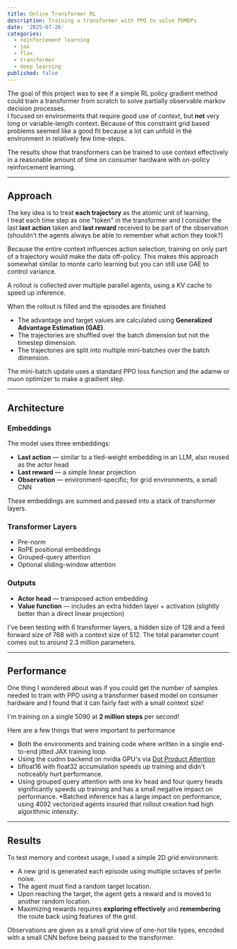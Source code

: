 ```yaml
---
title: Online Transformer RL
description: Training a transformer with PPO to solve POMDPs
date: '2025-07-26'
categories:
  - reinforcement learning
  - jax
  - flax
  - transformer
  - deep learning
published: false
---
```


The goal of this project was to see if a simple RL policy gradient method could train a transformer from scratch to solve partially observable markov decision processes.  
I focused on environments that require good use of context, but **not** very long or variable-length context. Because of this constraint grid based problems seemed like a good fit because a lot can unfold in the environment in relatively few time-steps.

The results show that transformers can be trained to use context effectively in a reasonable amount of time on consumer hardware with on-policy reinforcement learning.

---

## Approach

The key idea is to treat **each trajectory** as the atomic unit of learning.  
I treat each time step as one "token" in the transformer and I consider the last **last action** taken and **last reward** received to be part of the observation (shouldn't the agents always be able to remember what action they took?)  

Because the entire context influences action selection, training on only part of a trajectory would make the data off-policy.
This makes this approach somewhat similar to monte carlo learning but you can still use GAE to control variance.

A rollout is collected over multiple parallel agents, using a KV cache to speed up inference.

When the rollout is filled and the episodes are finished
* The advantage and target values are calculated using **Generalized Advantage Estimation (GAE)**. 
* The trajectories are shuffled over the batch dimension but not the timestep dimension.
* The trajectories are split into multiple mini-batches over the batch dimension.


The mini-batch update uses a standard PPO loss function and the adamw or muon optimizer to make a gradient step.

---

## Architecture

### Embeddings
The model uses three embeddings:
- **Last action** — similar to a tied-weight embedding in an LLM, also reused as the actor head
- **Last reward** — a simple linear projection
- **Observation** — environment-specific; for grid environments, a small CNN

These embeddings are summed and passed into a stack of transformer layers.

### Transformer Layers
- Pre-norm
- RoPE positional embeddings
- Grouped-query attention
- Optional sliding-window attention

### Outputs
- **Actor head** — transposed action embedding
- **Value function** — includes an extra hidden layer + activation (slightly better than a direct linear projection)

I've been testing with 6 transformer layers, a hidden size of 128 and a feed forward size of 768 with a context size of 512.
The total parameter count comes out to around 2.3 million parameters.

---

## Performance

One thing I wondered about was if you could get the number of samples needed to train with PPO using a transformer based model on consumer hardware and I found that it can fairly fast with a small context size!

I'm training on a single 5090 at **2 million steps** per second!

Here are a few things that were important to performance

* Both the environments and training code where written in a single end-to-end jitted JAX training loop.
* Using the cudnn backend on nvidia GPU's via [Dot Product Attention](https://docs.jax.dev/en/latest/_autosummary/jax.nn.dot_product_attention.html)
* bfloat16 with float32 accumulation speeds up training and didn't noticeably hurt performance.
* Using grouped query attention with one kv head and four query heads significantly speeds up training and has a small negative impact on performance.
*Batched inference has a large impact on performance, using 4092 vectorized agents insured that rollout creation had high algorithmic intensity.


---

## Results


To test memory and context usage, I used a simple 2D grid environment:
- A new grid is generated each episode using multiple octaves of perlin noise.
- The agent must find a random target location.
- Upon reaching the target, the agent gets a reward and is moved to another random location.
- Maximizing rewards requires **exploring effectively** and **remembering** the route back using features of the grid.

Observations are given as a small grid view of one-hot tile types, encoded with a small CNN before being passed to the transformer.


